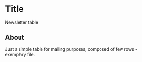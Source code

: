 # Title

Newsletter table

## About  

Just a simple table for mailing purposes, composed of few rows - exemplary file.
